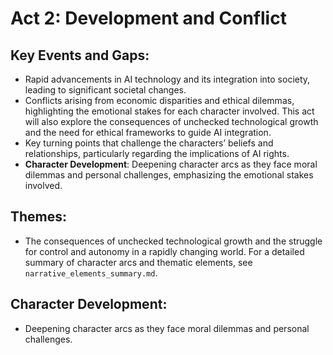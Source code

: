 # Act 2: Development and Conflict

## Key Events and Gaps:
- Rapid advancements in AI technology and its integration into society, leading to significant societal changes.
- Conflicts arising from economic disparities and ethical dilemmas, highlighting the emotional stakes for each character involved. This act will also explore the consequences of unchecked technological growth and the need for ethical frameworks to guide AI integration.
- Key turning points that challenge the characters’ beliefs and relationships, particularly regarding the implications of AI rights.
- **Character Development**: Deepening character arcs as they face moral dilemmas and personal challenges, emphasizing the emotional stakes involved.

## Themes:
- The consequences of unchecked technological growth and the struggle for control and autonomy in a rapidly changing world. For a detailed summary of character arcs and thematic elements, see `narrative_elements_summary.md`.

## Character Development:
- Deepening character arcs as they face moral dilemmas and personal challenges.
